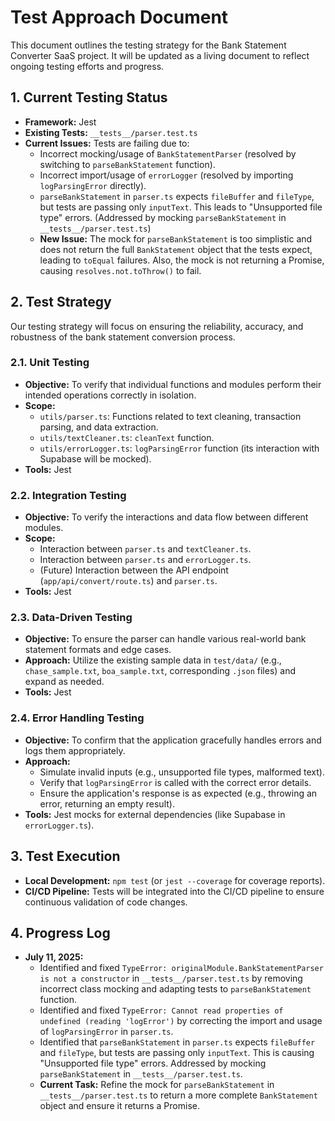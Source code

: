 # Test Approach Document

This document outlines the testing strategy for the Bank Statement Converter SaaS project. It will be updated as a living document to reflect ongoing testing efforts and progress.

## 1. Current Testing Status

*   **Framework:** Jest
*   **Existing Tests:** `__tests__/parser.test.ts`
*   **Current Issues:** Tests are failing due to:
    *   Incorrect mocking/usage of `BankStatementParser` (resolved by switching to `parseBankStatement` function).
    *   Incorrect import/usage of `errorLogger` (resolved by importing `logParsingError` directly).
    *   `parseBankStatement` in `parser.ts` expects `fileBuffer` and `fileType`, but tests are passing only `inputText`. This leads to "Unsupported file type" errors. (Addressed by mocking `parseBankStatement` in `__tests__/parser.test.ts`)
    *   **New Issue:** The mock for `parseBankStatement` is too simplistic and does not return the full `BankStatement` object that the tests expect, leading to `toEqual` failures. Also, the mock is not returning a Promise, causing `resolves.not.toThrow()` to fail.

## 2. Test Strategy

Our testing strategy will focus on ensuring the reliability, accuracy, and robustness of the bank statement conversion process.

### 2.1. Unit Testing

*   **Objective:** To verify that individual functions and modules perform their intended operations correctly in isolation.
*   **Scope:**
    *   `utils/parser.ts`: Functions related to text cleaning, transaction parsing, and data extraction.
    *   `utils/textCleaner.ts`: `cleanText` function.
    *   `utils/errorLogger.ts`: `logParsingError` function (its interaction with Supabase will be mocked).
*   **Tools:** Jest

### 2.2. Integration Testing

*   **Objective:** To verify the interactions and data flow between different modules.
*   **Scope:**
    *   Interaction between `parser.ts` and `textCleaner.ts`.
    *   Interaction between `parser.ts` and `errorLogger.ts`.
    *   (Future) Interaction between the API endpoint (`app/api/convert/route.ts`) and `parser.ts`.
*   **Tools:** Jest

### 2.3. Data-Driven Testing

*   **Objective:** To ensure the parser can handle various real-world bank statement formats and edge cases.
*   **Approach:** Utilize the existing sample data in `test/data/` (e.g., `chase_sample.txt`, `boa_sample.txt`, corresponding `.json` files) and expand as needed.
*   **Tools:** Jest

### 2.4. Error Handling Testing

*   **Objective:** To confirm that the application gracefully handles errors and logs them appropriately.
*   **Approach:**
    *   Simulate invalid inputs (e.g., unsupported file types, malformed text).
    *   Verify that `logParsingError` is called with the correct error details.
    *   Ensure the application's response is as expected (e.g., throwing an error, returning an empty result).
*   **Tools:** Jest mocks for external dependencies (like Supabase in `errorLogger.ts`).

## 3. Test Execution

*   **Local Development:** `npm test` (or `jest --coverage` for coverage reports).
*   **CI/CD Pipeline:** Tests will be integrated into the CI/CD pipeline to ensure continuous validation of code changes.

## 4. Progress Log

*   **July 11, 2025:**
    *   Identified and fixed `TypeError: originalModule.BankStatementParser is not a constructor` in `__tests__/parser.test.ts` by removing incorrect class mocking and adapting tests to `parseBankStatement` function.
    *   Identified and fixed `TypeError: Cannot read properties of undefined (reading 'logError')` by correcting the import and usage of `logParsingError` in `parser.ts`.
    *   Identified that `parseBankStatement` in `parser.ts` expects `fileBuffer` and `fileType`, but tests are passing only `inputText`. This is causing "Unsupported file type" errors. Addressed by mocking `parseBankStatement` in `__tests__/parser.test.ts`.
    *   **Current Task:** Refine the mock for `parseBankStatement` in `__tests__/parser.test.ts` to return a more complete `BankStatement` object and ensure it returns a Promise.